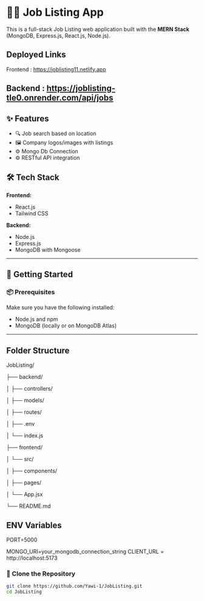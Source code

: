 # 🧑‍💼 Job Listing App

This is a full-stack Job Listing web application built with the **MERN Stack** (MongoDB, Express.js, React.js, Node.js). 


## Deployed Links

Frontend : https://joblisting11.netlify.app

Backend : https://joblisting-tle0.onrender.com/api/jobs
---

## ✨ Features

- 🔍 Job search based on location
- 🖼️ Company logos/images with listings
- ⚙️ Mongo Db Connection 
- ⚙️ RESTful API integration



## 🛠️ Tech Stack

**Frontend:**
- React.js
- Tailwind CSS

**Backend:**
- Node.js
- Express.js
- MongoDB with Mongoose

---

## 🚀 Getting Started

### 📦 Prerequisites

Make sure you have the following installed:

- Node.js and npm
- MongoDB (locally or on MongoDB Atlas)

---
## Folder Structure 
JobListing/

├── backend/

│   ├── controllers/

│      ├── models/

│      ├── routes/

│      ├── .env

│      └── index.js

├── frontend/

│        └── src/

│                ├── components/

│                ├── pages/

│                └── App.jsx

└── README.md

## ENV Variables
PORT=5000

MONGO_URI=your_mongodb_connection_string
CLIENT_URL = http://localhost:5173


### 📁 Clone the Repository

```bash
git clone https://github.com/Yawi-1/JobListing.git
cd JobListing
